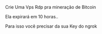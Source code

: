Crie Uma Vps Rdp pra mineração de Bitcoin

Ela expirará em 10 horas..

Para isso você precisar da sua Key do ngrok

